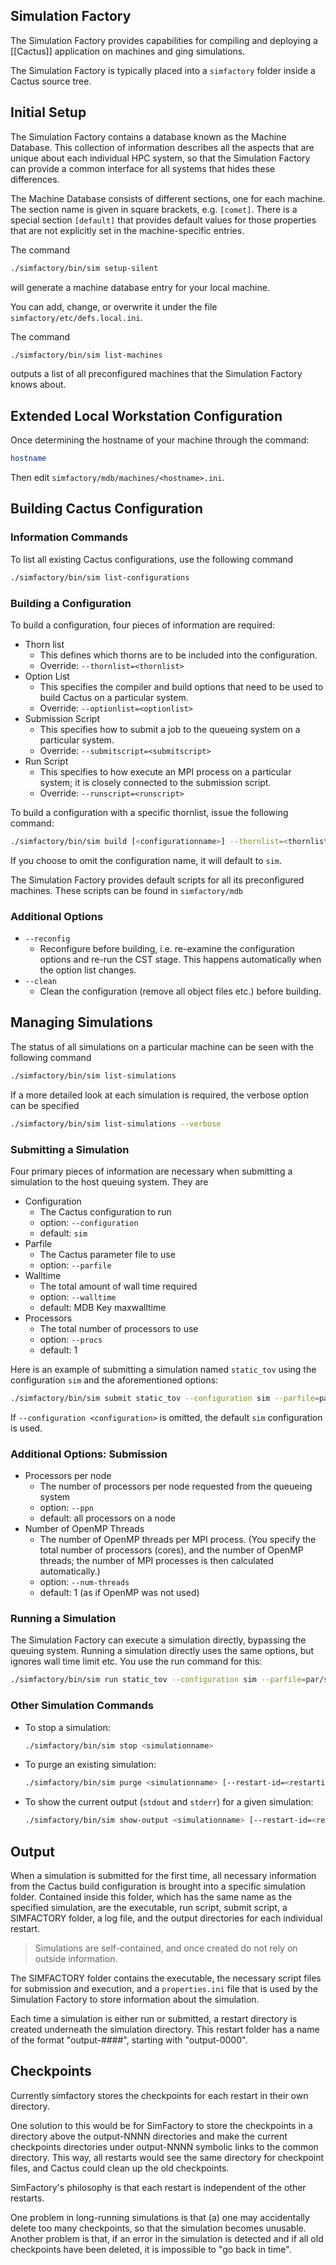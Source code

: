 ## Simulation Factory

The Simulation Factory provides capabilities for compiling and deploying a [[Cactus]] application on machines and ging simulations.

The Simulation Factory is typically placed into a `simfactory` folder inside a Cactus source tree.

## Initial Setup

The Simulation Factory contains a database known as the Machine Database. This collection of information describes all the aspects that are unique about each individual HPC system, so that the Simulation Factory can provide a common interface for all systems that hides these differences.

The Machine Database consists of different sections, one for each machine. The section name is given in square brackets, e.g. `[comet]`. There is a special section `[default]` that provides default values for those properties that are not explicitly set in the machine-specific entries.

The command

```bash
./simfactory/bin/sim setup-silent
```

will generate a machine database entry for your local machine.

You can add, change, or overwrite it under the file `simfactory/etc/defs.local.ini`.

The command

```bash
./simfactory/bin/sim list-machines
```

outputs a list of all preconfigured machines that the Simulation Factory knows about.

## Extended Local Workstation Configuration

Once determining the hostname of your machine through the command:

```bash
hostname
```

Then edit `simfactory/mdb/machines/<hostname>.ini`.

## Building Cactus Configuration

### Information Commands

To list all existing Cactus configurations, use the following command

```bash
./simfactory/bin/sim list-configurations
```

### Building a Configuration

To build a configuration, four pieces of information are required:

- Thorn list
	- This defines which thorns are to be included into the configuration.
	- Override: `--thornlist=<thornlist>`
- Option List
	- This specifies the compiler and build options that need to be used to build Cactus on a particular system.
	- Override: `--optionlist=<optionlist>`
- Submission Script
	- This specifies how to submit a job to the queueing system on a particular system.
	- Override: `--submitscript=<submitscript>`
- Run Script
	- This specifies to how execute an MPI process on a particular system; it is closely connected to the submission script.
	- Override: `--runscript=<runscript>`

To build a configuration with a specific thornlist, issue the following command:

```bash
./simfactory/bin/sim build [<configurationname>] --thornlist=<thornlist>
```

If you choose to omit the configuration name, it will default to `sim`.

The Simulation Factory provides default scripts for all its preconfigured machines. These scripts can be found in `simfactory/mdb`

### Additional Options

- `--reconfig`
	- Reconfigure before building, i.e. re-examine the configuration options and re-run the CST stage. This happens automatically when the option list changes.
- `--clean`
	- Clean the configuration (remove all object files etc.) before building.

## Managing Simulations

The status of all simulations on a particular machine can be seen with the following command

```bash
./simfactory/bin/sim list-simulations
```

If a more detailed look at each simulation is required, the verbose option can be specified

```bash
./simfactory/bin/sim list-simulations --verbose
```

### Submitting a Simulation

Four primary pieces of information are necessary when submitting a simulation to the host queuing system. They are

- Configuration
	- The Cactus configuration to run
	- option: `--configuration`
	- default: `sim`
- Parfile
	- The Cactus parameter file to use
	- option: `--parfile`
- Walltime
	- The total amount of wall time required
	- option: `--walltime`
	- default: MDB Key maxwalltime
- Processors
	- The total number of processors to use
	- option: `--procs`
	- default: 1

Here is an example of submitting a simulation named `static_tov` using the configuration `sim` and the aforementioned options:

```bash
./simfactory/bin/sim submit static_tov --configuration sim --parfile=par/static_tov.par --walltime=4:00:00 --procs=8
```

If `--configuration <configuration>` is omitted, the default `sim` configuration is used.

### Additional Options: Submission

- Processors per node
	- The number of processors per node requested from the queueing system
	- option: `--ppn`
	- default: all processors on a node
- Number of OpenMP Threads
	- The number of OpenMP threads per MPI process. (You specify the total number of processors (cores), and the number of OpenMP threads; the number of MPI processes is then calculated automatically.)
	- option: `--num-threads`
	- default: 1 (as if OpenMP was not used)

### Running a Simulation

The Simulation Factory can execute a simulation directly, bypassing the queuing system. Running a simulation directly uses the same options, but ignores wall time limit etc. You use the run command for this:

```bash
./simfactory/bin/sim run static_tov --configuration sim --parfile=par/static_tov.par --procs=8
```

### Other Simulation Commands

- To stop a simulation:
	```bash
	./simfactory/bin/sim stop <simulationname>
	```
- To purge an existing simulation:
	```bash
	./simfactory/bin/sim purge <simulationname> [--restart-id=<restartid>]
	```
- To show the current output (`stdout` and `stderr`) for a given simulation:
	```bash
	./simfactory/bin/sim show-output <simulationname> [--restart-id=<restartid>]
	``` 
	
## Output

When a simulation is submitted for the first time, all necessary information from the Cactus build configuration is brought into a specific simulation folder. Contained inside this folder, which has the same name as the specified simulation, are the executable, run script, submit script, a SIMFACTORY folder, a log file, and the output directories for each individual restart.

> Simulations are self-contained, and once created do not rely on outside information.

The SIMFACTORY folder contains the executable, the necessary script files for submission and execution, and a `properties.ini` file that is used by the Simulation Factory to store information about the simulation.

Each time a simulation is either run or submitted, a restart directory is created underneath the simulation directory. This restart folder has a name of the format "output-####", starting with "output-0000".

## Checkpoints

Currently simfactory stores the checkpoints for each restart in their own directory.

One solution to this would be for SimFactory to store the checkpoints in a directory above the output-NNNN directories and make the current checkpoints directories under output-NNNN symbolic links to the common directory. This way, all restarts would see the same directory for checkpoint files, and Cactus could clean up the old checkpoints.

SimFactory's philosophy is that each restart is independent of the other restarts.

One problem in long-running simulations is that (a) one may accidentally delete too many checkpoints, so that the simulation becomes unusable. Another problem is that, if an error in the simulation is detected and if all old checkpoints have been deleted, it is impossible to "go back in time".